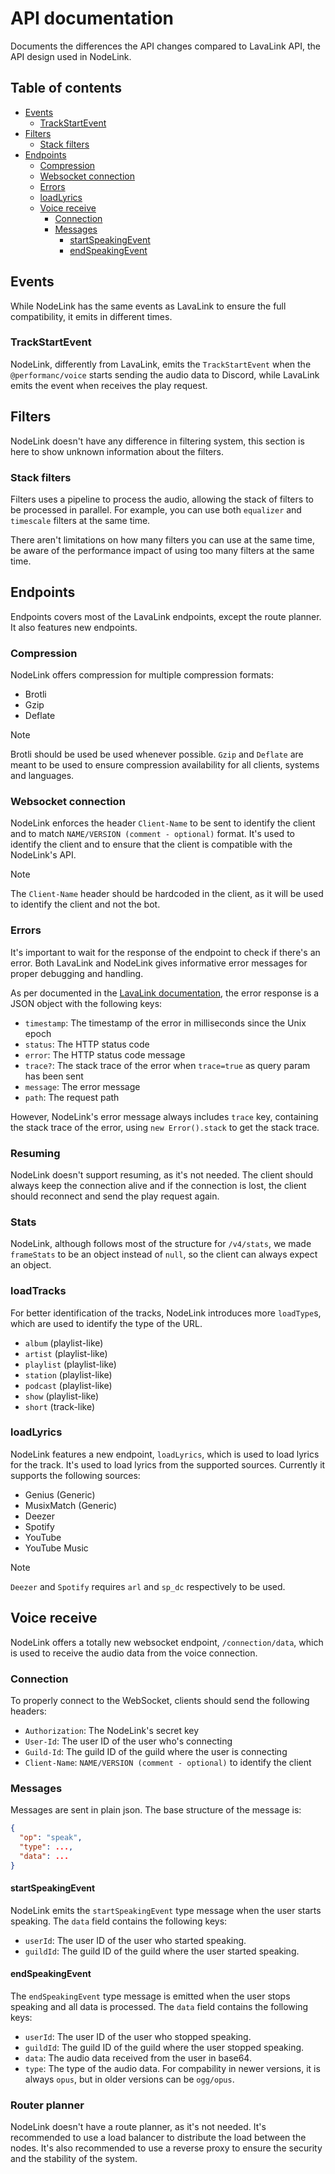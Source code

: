 # API documentation

Documents the differences the API changes compared to LavaLink API, the API design used in NodeLink.

## Table of contents

- [Events](#events)
  - [TrackStartEvent](#trackstartevent)
- [Filters](#filters)
  - [Stack filters](#stack-filters)
- [Endpoints](#endpoints)
  - [Compression](#compression)
  - [Websocket connection](#websocket-connection)
  - [Errors](#errors)
  - [loadLyrics](#loadlyrics)
  - [Voice receive](#voice-receive)
    - [Connection](#connection)
    - [Messages](#messages)
      - [startSpeakingEvent](#startspeakingevent)
      - [endSpeakingEvent](#endspeakingevent)


## Events

While NodeLink has the same events as LavaLink to ensure the full compatibility, it emits in different times.

### TrackStartEvent

NodeLink, differently from LavaLink, emits the `TrackStartEvent` when the `@performanc/voice` starts sending the audio data to Discord, while LavaLink emits the event when receives the play request.

## Filters

NodeLink doesn't have any difference in filtering system, this section is here to show unknown information about the filters.

### Stack filters

Filters uses a pipeline to process the audio, allowing the stack of filters to be processed in parallel. For example, you can use both `equalizer` and `timescale` filters at the same time.

There aren't limitations on how many filters you can use at the same time, be aware of the performance impact of using too many filters at the same time.

## Endpoints

Endpoints covers most of the LavaLink endpoints, except the route planner. It also features new endpoints.

### Compression

NodeLink offers compression for multiple compression formats:

- Brotli
- Gzip
- Deflate

> [!NOTE]
> Brotli should be used be used whenever possible. `Gzip` and `Deflate` are meant to be used to ensure compression availability for all clients, systems and languages.

### Websocket connection

NodeLink enforces the header `Client-Name` to be sent to identify the client and to match `NAME/VERSION (comment - optional)` format. It's used to identify the client and to ensure that the client is compatible with the NodeLink's API.

> [!NOTE]
> The `Client-Name` header should be hardcoded in the client, as it will be used to identify the client and not the bot.

### Errors

It's important to wait for the response of the endpoint to check if there's an error. Both LavaLink and NodeLink gives informative error messages for proper debugging and handling.

As per documented in the [LavaLink documentation](https://lavalink.dev/api/rest.html#error-responses), the error response is a JSON object with the following keys:

- `timestamp`: The timestamp of the error in milliseconds since the Unix epoch
- `status`: The HTTP status code
- `error`: The HTTP status code message
- `trace?`: The stack trace of the error when `trace=true` as query param has been sent
- `message`: The error message
- `path`: The request path

However, NodeLink's error message always includes `trace` key, containing the stack trace of the error, using `new Error().stack` to get the stack trace.

### Resuming

NodeLink doesn't support resuming, as it's not needed. The client should always keep the connection alive and if the connection is lost, the client should reconnect and send the play request again.

### Stats

NodeLink, although follows most of the structure for `/v4/stats`, we made `frameStats` to be an object instead of `null`, so the client can always expect an object.

### loadTracks

For better identification of the tracks, NodeLink introduces more `loadType`s, which are used to identify the type of the URL.

- `album` (playlist-like)
- `artist` (playlist-like)
- `playlist` (playlist-like)
- `station` (playlist-like)
- `podcast` (playlist-like)
- `show` (playlist-like)
- `short` (track-like)

### loadLyrics

NodeLink features a new endpoint, `loadLyrics`, which is used to load lyrics for the track. It's used to load lyrics from the supported sources. Currently it supports the following sources:

- Genius (Generic)
- MusixMatch (Generic)
- Deezer
- Spotify
- YouTube
- YouTube Music

> [!NOTE]
> `Deezer` and `Spotify` requires `arl` and `sp_dc` respectively to be used.

## Voice receive

NodeLink offers a totally new websocket endpoint, `/connection/data`, which is used to receive the audio data from the voice connection.

### Connection

To properly connect to the WebSocket, clients should send the following headers:

- `Authorization`: The NodeLink's secret key
- `User-Id`: The user ID of the user who's connecting
- `Guild-Id`: The guild ID of the guild where the user is connecting
- `Client-Name`: `NAME/VERSION (comment - optional)` to identify the client

### Messages

Messages are sent in plain json. The base structure of the message is:

```json
{
  "op": "speak",
  "type": ...,
  "data": ...
}
```

#### startSpeakingEvent

NodeLink emits the `startSpeakingEvent` type message when the user starts speaking. The `data` field contains the following keys:

- `userId`: The user ID of the user who started speaking.
- `guildId`: The guild ID of the guild where the user started speaking.

#### endSpeakingEvent

The `endSpeakingEvent` type message is emitted when the user stops speaking and all data is processed. The `data` field contains the following keys:

- `userId`: The user ID of the user who stopped speaking.
- `guildId`: The guild ID of the guild where the user stopped speaking.
- `data`: The audio data received from the user in base64.
- `type`: The type of the audio data. For compability in newer versions, it is always `opus`, but in older versions can be `ogg/opus`.

### Router planner

NodeLink doesn't have a route planner, as it's not needed. It's recommended to use a load balancer to distribute the load between the nodes. It's also recommended to use a reverse proxy to ensure the security and the stability of the system.
